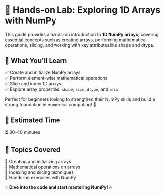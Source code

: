 # 📂 Hands-on Lab: Exploring 1D Arrays with NumPy  

This guide provides a hands-on introduction to **1D NumPy arrays**, covering essential concepts such as creating arrays, performing mathematical operations, slicing, and working with key attributes like shape and dtype.  

## 🎯 What You'll Learn  
✅ Create and initialize NumPy arrays  
✅ Perform element-wise mathematical operations  
✅ Slice and index 1D arrays  
✅ Explore array properties: `shape`, `size`, `dtype`, and `ndim`  

Perfect for beginners looking to strengthen their NumPy skills and build a strong foundation in numerical computing! 🚀  

## 📌 Estimated Time  
⏳ 30–40 minutes  

## 📂 Topics Covered  
📌 Creating and initializing arrays  
📌 Mathematical operations on arrays  
📌 Indexing and slicing techniques  
📌 Hands-on exercises with NumPy  

💡 **Dive into the code and start mastering NumPy!** 🔥  
